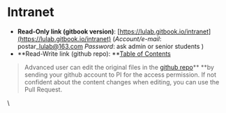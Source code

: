 # Intranet

* **Read-Only link (gitbook version)**: [https://lulab.gitbook.io/intranet](https://lulab.gitbook.io/intranet) (_Account/e-mail_: postar\_[lulab@163.com](mailto:lulab@163.com) _Password_: ask admin or senior students )
* **Read-Write link (github repo): **[Table of Contents](https://github.com/lulab/intranet/blob/gitbook/SUMMARY.md)

> Advanced user can edit the original files in the [github repo](https://github.com/lulab/intranet)** **by sending your github account to PI for the access permission. If not confident about the content changes when editing, you can use the Pull Request.

\
